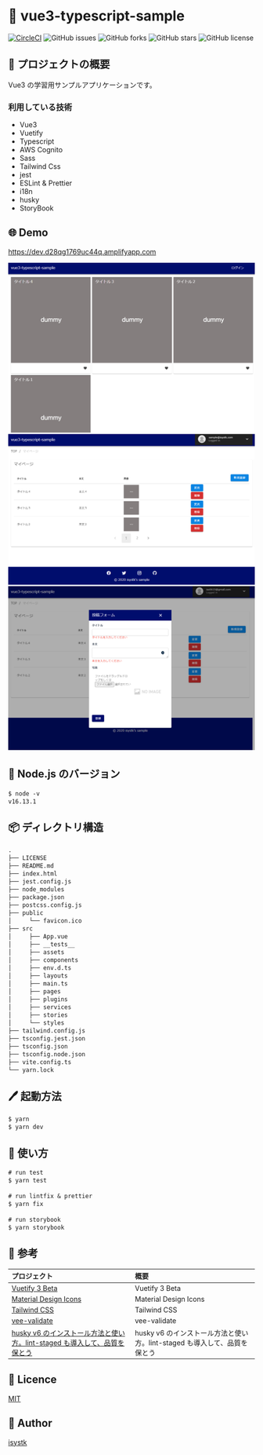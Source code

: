 🌙 vue3-typescript-sample
====


[![CircleCI](https://circleci.com/gh/isystk/vue3-typescript-sample/tree/master.svg?style=svg)](https://circleci.com/gh/isystk/vue3-typescript-sample/tree/master)
![GitHub issues](https://img.shields.io/github/issues/isystk/vue3-typescript-sample)
![GitHub forks](https://img.shields.io/github/forks/isystk/vue3-typescript-sample)
![GitHub stars](https://img.shields.io/github/stars/isystk/vue3-typescript-sample)
![GitHub license](https://img.shields.io/github/license/isystk/vue3-typescript-sample)

## 📗 プロジェクトの概要

Vue3 の学習用サンプルアプリケーションです。

### 利用している技術

- Vue3
- Vuetify 
- Typescript
- AWS Cognito
- Sass
- Tailwind Css
- jest
- ESLint & Prettier
- i18n
- husky
- StoryBook

## 🌐 Demo
https://dev.d28qg1769uc44q.amplifyapp.com

![TOP画面](./app1.png "TOP画面")
![マイページ一覧](./app2.png "マイページ一覧")
![投稿フォーム](./app3.png "投稿フォーム")


## 🔧  Node.js のバージョン
```shell
$ node -v
v16.13.1
```

## 📦 ディレクトリ構造

```
.
├── LICENSE
├── README.md
├── index.html
├── jest.config.js
├── node_modules
├── package.json
├── postcss.config.js
├── public
│     └── favicon.ico
├── src
│     ├── App.vue
│     ├── __tests__
│     ├── assets
│     ├── components
│     ├── env.d.ts
│     ├── layouts
│     ├── main.ts
│     ├── pages
│     ├── plugins
│     ├── services
│     ├── stories
│     └── styles
├── tailwind.config.js
├── tsconfig.jest.json
├── tsconfig.json
├── tsconfig.node.json
├── vite.config.ts
└── yarn.lock
```


## 🖊️ 起動方法

```shell
$ yarn
$ yarn dev
```

## 💬 使い方
```shell
# run test
$ yarn test

# run lintfix & prettier
$ yarn fix

# run storybook
$ yarn storybook
```

## 🎨 参考

| プロジェクト| 概要|
| :---------------------------------------| :-------------------------------|
| [Vuetify 3 Beta](https://next.vuetifyjs.com/en/getting-started/installation/)| Vuetify 3 Beta |
| [Material Design Icons](https://pictogrammers.github.io/@mdi/font/2.0.46/)| Material Design Icons |
| [Tailwind CSS](https://tailwindcss.com/docs/installation)| Tailwind CSS |
| [vee-validate](https://vee-validate.logaretm.com/v4/guide/components)| vee-validate |
| [husky v6 のインストール方法と使い方。lint-staged も導入して、品質を保とう](https://fwywd.com/tech/husky-setup)| husky v6 のインストール方法と使い方。lint-staged も導入して、品質を保とう |

## 🎫 Licence

[MIT](https://github.com/isystk/vue3-typescript-sample/blob/master/LICENSE)

## 👀 Author

[isystk](https://github.com/isystk)

